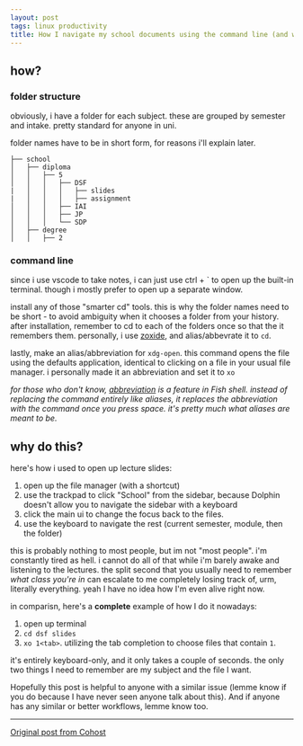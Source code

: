 ```yaml
---
layout: post
tags: linux productivity
title: How I navigate my school documents using the command line (and why you might want to too)
---
```


## how?
### folder structure
obviously, i have a folder for each subject. these are grouped by semester and intake. pretty standard for anyone in uni.

folder names have to be in short form, for reasons i'll explain later.

```
├── school
│   ├── diploma
│   │   ├── 5
│   │   │   ├── DSF
|   │   │   │   ├── slides
|   │   │   │   ├── assignment
│   │   │   ├── IAI
│   │   │   ├── JP
│   │   │   └── SDP
│   ├── degree
│   │   ├── 2
```

### command line
since i use vscode to take notes, i can just use ctrl + \` to open up the built-in terminal. though i mostly prefer to open up a separate window.

install any of those "smarter cd" tools. this is why the folder names need to be short - to avoid ambiguity when it chooses a folder from your history. after installation, remember to cd to each of the folders once so that the it remembers them. personally, i use [zoxide](https://github.com/ajeetdsouza/zoxide), and alias/abbevrate it to `cd`.

lastly, make an alias/abbreviation for `xdg-open`. this command opens the file using the defaults application, identical to clicking on a file in your usual file manager. i personally made it an abbreviation and set it to `xo`

_for those who don't know, [abbreviation](https://fishshell.com/docs/current/cmds/abbr.html) is a feature in Fish shell. instead of replacing the command entirely like aliases, it replaces the abbreviation with the command once you press space. it's pretty much what aliases are meant to be._

## why do this?
here's how i used to open up lecture slides:
1. open up the file manager (with a shortcut)
2. use the trackpad to click "School" from the sidebar, because Dolphin doesn't allow you to navigate the sidebar with a keyboard
3. click the main ui to change the focus back to the files.
4. use the keyboard to navigate the rest (current semester, module, then the folder)

this is probably nothing to most people, but im not "most people". i'm constantly tired as hell. i cannot do all of that while i'm barely awake and listening to the lectures. the split second that you usually need to remember _what class you're in_ can escalate to me completely losing track of, urm, literally everything. yeah I have no idea how I'm even alive right now.

in comparisn, here's a __complete__ example of how I do it nowadays:
1. open up terminal
2. `cd dsf slides`
3. `xo 1<tab>`. utilizing the tab completion to choose files that contain `1`.

it's entirely keyboard-only, and it only takes a couple of seconds. the only two things I need to remember are my subject and the file I want.

Hopefully this post is helpful to anyone with a similar issue (lemme know if you do because I have never seen anyone talk about this). And if anyone has any similar or better workflows, lemme know too.

---

[Original post from Cohost](https://cohost.org/meow-d/post/4276461-my-optimum-way-to-ac#comments)
